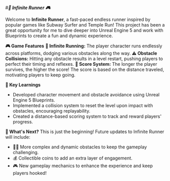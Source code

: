 #***🚀 Infinite Runner 🎮***

Welcome to **Infinite Runner**, a fast-paced endless runner inspired by popular games like Subway Surfer and Temple Run! This project has been a great opportunity for me to dive deeper into Unreal Engine 5 and work with Blueprints to create a fun and dynamic experience.

**🎮 Game Features**
**🌟 Infinite Running:** The player character runs endlessly across platforms, dodging various obstacles along the way.
**⚠️ Obstacle Collisions:** Hitting any obstacle results in a level restart, pushing players to perfect their timing and reflexes.
**🎯 Score System:** The longer the player survives, the higher the score! The score is based on the distance traveled, motivating players to keep going.

**🧠 Key Learnings**
- Developed character movement and obstacle avoidance using Unreal Engine 5 Blueprints.
- Implemented a collision system to reset the level upon impact with obstacles, encouraging replayability.
- Created a distance-based scoring system to track and reward players' progress.

**🚀 What's Next?**
This is just the beginning! Future updates to Infinite Runner will include:

- 🏃‍♂️ More complex and dynamic obstacles to keep the gameplay challenging.
- 💰 Collectible coins to add an extra layer of engagement.
- 🎮 New gameplay mechanics to enhance the experience and keep players hooked!
